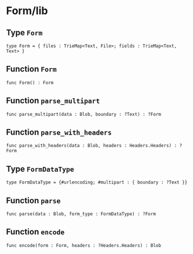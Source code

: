# Form/lib

## Type `Form`
``` motoko no-repl
type Form = { files : TrieMap<Text, File>; fields : TrieMap<Text, Text> }
```


## Function `Form`
``` motoko no-repl
func Form() : Form
```


## Function `parse_multipart`
``` motoko no-repl
func parse_multipart(data : Blob, boundary : ?Text) : ?Form
```


## Function `parse_with_headers`
``` motoko no-repl
func parse_with_headers(data : Blob, headers : Headers.Headers) : ?Form
```


## Type `FormDataType`
``` motoko no-repl
type FormDataType = {#urlencoding; #multipart : { boundary : ?Text }}
```


## Function `parse`
``` motoko no-repl
func parse(data : Blob, form_type : FormDataType) : ?Form
```


## Function `encode`
``` motoko no-repl
func encode(form : Form, headers : ?Headers.Headers) : Blob
```

